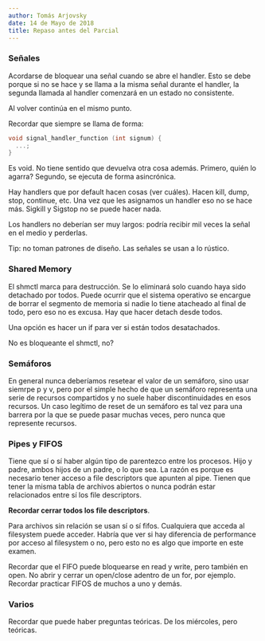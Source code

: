 ```yaml
---
author: Tomás Arjovsky
date: 14 de Mayo de 2018
title: Repaso antes del Parcial
---
```


### Señales

Acordarse de bloquear una señal cuando se abre el handler. Esto se debe porque si no se hace y se llama a la misma señal durante el handler, la segunda llamada al handler comenzará en un estado no consistente.

Al volver continúa en el mismo punto.

Recordar que siempre se llama de forma:

```c
void signal_handler_function (int signum) {
  ...;
}
```

Es void. No tiene sentido que devuelva otra cosa además. Primero, quién lo agarra? Segundo, se ejecuta de forma asincrónica.

Hay handlers que por default hacen cosas (ver cuáles). Hacen kill, dump, stop, continue, etc. Una vez que les asignamos un handler eso no se hace más. Sigkill y Sigstop no se puede hacer nada.

Los handlers no deberían ser muy largos: podría recibir mil veces la señal en el medio y perderlas.

Tip: no toman patrones de diseño. Las señales se usan a lo rústico.

### Shared Memory

El shmctl marca para destrucción. Se lo eliminará solo cuando haya sido detachado por todos. Puede ocurrir que el sistema operativo se encargue de borrar el segmento de memoria si nadie lo tiene atacheado al final de todo, pero eso no es excusa. Hay que hacer detach desde todos.

Una opción es hacer un if para ver si están todos desatachados.

No es bloqueante el shmctl, no?

### Semáforos

En general nunca deberíamos resetear el valor de un semáforo, sino usar siemrpe p y v, pero por el simple hecho de que un semáforo representa una serie de recursos compartidos y no suele haber discontinuidades en esos recursos. Un caso legítimo de reset de un semáforo es tal vez para una barrera por la que se puede pasar muchas veces, pero nunca que represente recursos.

### Pipes y FIFOS

Tiene que sí o sí haber algún tipo de parentezco entre los procesos. Hijo y padre, ambos hijos de un padre, o lo que sea. La razón es porque es necesario tener acceso a file descriptors que apunten al pipe. Tienen que tener la misma tabla de archivos abiertos o nunca podrán estar relacionados entre sí los file descriptors.

**Recordar cerrar todos los file descriptors**.

Para archivos sin relación se usan sí o sí fifos. Cualquiera que acceda al filesystem puede acceder. Habría que ver si hay diferencia de performance por acceso al filesystem o no, pero esto no es algo que importe en este examen.

Recordar que el FIFO puede bloquearse en read y write, pero también en open. No abrir y cerrar un open/close adentro de un for, por ejemplo. Recordar practicar FIFOS de muchos a uno y demás.

### Varios

Recordar que puede haber preguntas teóricas. De los miércoles, pero teóricas.
